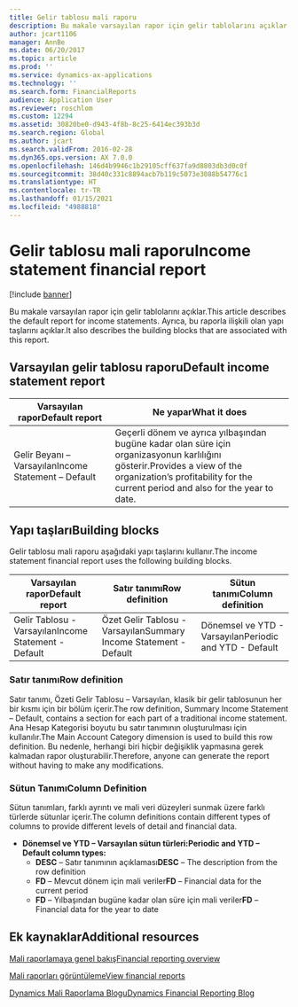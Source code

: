 ```yaml
---
title: Gelir tablosu mali raporu
description: Bu makale varsayılan rapor için gelir tablolarını açıklar. Ayrıca, bu raporla ilişkili olan yapı taşlarını açıklar.
author: jcart1106
manager: AnnBe
ms.date: 06/20/2017
ms.topic: article
ms.prod: ''
ms.service: dynamics-ax-applications
ms.technology: ''
ms.search.form: FinancialReports
audience: Application User
ms.reviewer: roschlom
ms.custom: 12294
ms.assetid: 30820be0-d943-4f8b-8c25-6414ec393b3d
ms.search.region: Global
ms.author: jcart
ms.search.validFrom: 2016-02-28
ms.dyn365.ops.version: AX 7.0.0
ms.openlocfilehash: 146d4b9946c1b29105cff637fa9d8803db3d0c0f
ms.sourcegitcommit: 38d40c331c8894acb7b119c5073e3088b54776c1
ms.translationtype: HT
ms.contentlocale: tr-TR
ms.lasthandoff: 01/15/2021
ms.locfileid: "4988818"
---
```

# <a name="income-statement-financial-report"></a><span data-ttu-id="105b9-104">Gelir tablosu mali raporu</span><span class="sxs-lookup"><span data-stu-id="105b9-104">Income statement financial report</span></span>

[!include [banner](../includes/banner.md)]

<span data-ttu-id="105b9-105">Bu makale varsayılan rapor için gelir tablolarını açıklar.</span><span class="sxs-lookup"><span data-stu-id="105b9-105">This article describes the default report for income statements.</span></span> <span data-ttu-id="105b9-106">Ayrıca, bu raporla ilişkili olan yapı taşlarını açıklar.</span><span class="sxs-lookup"><span data-stu-id="105b9-106">It also describes the building blocks that are associated with this report.</span></span> 

<a name="default-income-statement-report"></a><span data-ttu-id="105b9-107">Varsayılan gelir tablosu raporu</span><span class="sxs-lookup"><span data-stu-id="105b9-107">Default income statement report</span></span>
-------------------------------

| <span data-ttu-id="105b9-108">Varsayılan rapor</span><span class="sxs-lookup"><span data-stu-id="105b9-108">Default report</span></span>             | <span data-ttu-id="105b9-109">Ne yapar</span><span class="sxs-lookup"><span data-stu-id="105b9-109">What it does</span></span>                                                                                              |
|----------------------------|-----------------------------------------------------------------------------------------------------------|
| <span data-ttu-id="105b9-110">Gelir Beyanı – Varsayılan</span><span class="sxs-lookup"><span data-stu-id="105b9-110">Income Statement – Default</span></span> | <span data-ttu-id="105b9-111">Geçerli dönem ve ayrıca yılbaşından bugüne kadar olan süre için organizasyonun karlılığını gösterir.</span><span class="sxs-lookup"><span data-stu-id="105b9-111">Provides a view of the organization’s profitability for the current period and also for the year to date.</span></span> |

## <a name="building-blocks"></a><span data-ttu-id="105b9-112">Yapı taşları</span><span class="sxs-lookup"><span data-stu-id="105b9-112">Building blocks</span></span>
<span data-ttu-id="105b9-113">Gelir tablosu mali raporu aşağıdaki yapı taşlarını kullanır.</span><span class="sxs-lookup"><span data-stu-id="105b9-113">The income statement financial report uses the following building blocks.</span></span>

| <span data-ttu-id="105b9-114">Varsayılan rapor</span><span class="sxs-lookup"><span data-stu-id="105b9-114">Default report</span></span>             | <span data-ttu-id="105b9-115">Satır tanımı</span><span class="sxs-lookup"><span data-stu-id="105b9-115">Row definition</span></span>                     | <span data-ttu-id="105b9-116">Sütun tanımı</span><span class="sxs-lookup"><span data-stu-id="105b9-116">Column definition</span></span>          |
|----------------------------|------------------------------------|----------------------------|
| <span data-ttu-id="105b9-117">Gelir Tablosu - Varsayılan</span><span class="sxs-lookup"><span data-stu-id="105b9-117">Income Statement - Default</span></span> | <span data-ttu-id="105b9-118">Özet Gelir Tablosu - Varsayılan</span><span class="sxs-lookup"><span data-stu-id="105b9-118">Summary Income Statement - Default</span></span> | <span data-ttu-id="105b9-119">Dönemsel ve YTD - Varsayılan</span><span class="sxs-lookup"><span data-stu-id="105b9-119">Periodic and YTD - Default</span></span> |

### <a name="row-definition"></a><span data-ttu-id="105b9-120">Satır tanımı</span><span class="sxs-lookup"><span data-stu-id="105b9-120">Row definition</span></span>

<span data-ttu-id="105b9-121">Satır tanımı, Özeti Gelir Tablosu – Varsayılan, klasik bir gelir tablosunun her bir kısmı için bir bölüm içerir.</span><span class="sxs-lookup"><span data-stu-id="105b9-121">The row definition, Summary Income Statement – Default, contains a section for each part of a traditional income statement.</span></span> <span data-ttu-id="105b9-122">Ana Hesap Kategorisi boyutu bu satır tanımının oluşturulması için kullanılır.</span><span class="sxs-lookup"><span data-stu-id="105b9-122">The Main Account Category dimension is used to build this row definition.</span></span> <span data-ttu-id="105b9-123">Bu nedenle, herhangi biri hiçbir değişiklik yapmasına gerek kalmadan rapor oluşturabilir.</span><span class="sxs-lookup"><span data-stu-id="105b9-123">Therefore, anyone can generate the report without having to make any modifications.</span></span>

### <a name="column-definition"></a><span data-ttu-id="105b9-124">Sütun Tanımı</span><span class="sxs-lookup"><span data-stu-id="105b9-124">Column Definition</span></span>

<span data-ttu-id="105b9-125">Sütun tanımları, farklı ayrıntı ve mali veri düzeyleri sunmak üzere farklı türlerde sütunlar içerir.</span><span class="sxs-lookup"><span data-stu-id="105b9-125">The column definitions contain different types of columns to provide different levels of detail and financial data.</span></span>

-   <span data-ttu-id="105b9-126">**Dönemsel ve YTD – Varsayılan sütun türleri:**</span><span class="sxs-lookup"><span data-stu-id="105b9-126">**Periodic and YTD – Default column types:**</span></span>
    -   <span data-ttu-id="105b9-127">**DESC** – Satır tanımının açıklaması</span><span class="sxs-lookup"><span data-stu-id="105b9-127">**DESC** – The description from the row definition</span></span>
    -   <span data-ttu-id="105b9-128">**FD** – Mevcut dönem için mali veriler</span><span class="sxs-lookup"><span data-stu-id="105b9-128">**FD** – Financial data for the current period</span></span>
    -   <span data-ttu-id="105b9-129">**FD** – Yılbaşından bugüne kadar olan süre için mali veriler</span><span class="sxs-lookup"><span data-stu-id="105b9-129">**FD** – Financial data for the year to date</span></span>



<a name="additional-resources"></a><span data-ttu-id="105b9-130">Ek kaynaklar</span><span class="sxs-lookup"><span data-stu-id="105b9-130">Additional resources</span></span>
--------

[<span data-ttu-id="105b9-131">Mali raporlamaya genel bakış</span><span class="sxs-lookup"><span data-stu-id="105b9-131">Financial reporting overview</span></span>](financial-reporting-getting-started.md)

[<span data-ttu-id="105b9-132">Mali raporları görüntüleme</span><span class="sxs-lookup"><span data-stu-id="105b9-132">View financial reports</span></span>](view-financial-reports.md)

[<span data-ttu-id="105b9-133">Dynamics Mali Raporlama Blogu</span><span class="sxs-lookup"><span data-stu-id="105b9-133">Dynamics Financial Reporting Blog</span></span>](https://community.dynamics.com/365/financeandoperations/b/dynamics-365-finance-blog)



